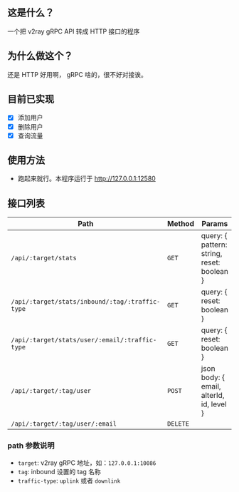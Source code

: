 ## 这是什么？

一个把 v2ray gRPC API 转成 HTTP 接口的程序

## 为什么做这个？

还是 HTTP 好用啊， gRPC 啥的，很不好对接诶。

## 目前已实现

- [x] 添加用户
- [x] 删除用户
- [x] 查询流量

## 使用方法

- 跑起来就行。本程序运行于 http://127.0.0.1:12580

## 接口列表

| Path | Method | Params  |
| --- | --- | --- |
| `/api/:target/stats` | `GET` | query: { pattern: string, reset: boolean } |
| `/api/:target/stats/inbound/:tag/:traffic-type` | `GET` | query: { reset: boolean } |
| `/api/:target/stats/user/:email/:traffic-type` | `GET` | query: { reset: boolean } |
| `/api/:target/:tag/user` | `POST` | json body: { email, alterId, id, level } |
| `/api/:target/:tag/user/:email` | `DELETE` |

### path 参数说明

- `target`: v2ray gRPC 地址，如：`127.0.0.1:10086`
- `tag`: inbound 设置的 tag 名称
- `traffic-type`: `uplink` 或者 `downlink`

